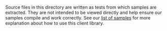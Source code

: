 Source files in this directory are written as tests from which samples are extracted.
They are not intended to be viewed directly and help ensure our samples compile and work correctly.
See our [list of samples](https://github.com/Azure/azure-sdk-for-net/tree/main/sdk/keyvault/Azure.Security.KeyVault.Certificates/samples) for more explanation about how to use this client library.